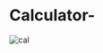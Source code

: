 # Calculator-
![cal](https://user-images.githubusercontent.com/58485174/85990542-025d4280-ba14-11ea-815a-3c71a881c2be.jpg)
